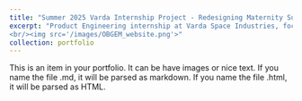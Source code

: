 ```yaml
---
title: "Summer 2025 Varda Internship Project - Redesigning Maternity Support Bands"
excerpt: "Product Engineering internship at Varda Space Industries, focusing on process controls for polymorph conversion in pharmaceuticals going to space. This was very aerospace internship coded, so ITAR restricted and export controlled so I can't say much, but it was my first time working with pharmaceutical synthesis and crystallization processes involving polymorphs.
<br/><img src='/images/OBGEM_website.png'>"
collection: portfolio
---
```


This is an item in your portfolio. It can be have images or nice text. If you name the file .md, it will be parsed as markdown. If you name the file .html, it will be parsed as HTML. 

